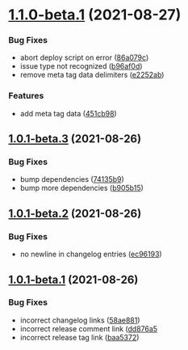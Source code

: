 # [1.1.0-beta.1](https://github.com/parse-community/parse-issue-bot/compare/1.0.1-beta.3...1.1.0-beta.1) (2021-08-27)


### Bug Fixes

* abort deploy script on error ([86a079c](https://github.com/parse-community/parse-issue-bot/commit/86a079c2aa5f6e3f13ff90b3c5d820d30fc5672f))
* issue type not recognized ([b96af0d](https://github.com/parse-community/parse-issue-bot/commit/b96af0d41a0aef4632131e3a04784aedc20fa185))
* remove meta tag data delimiters ([e2252ab](https://github.com/parse-community/parse-issue-bot/commit/e2252abdd72b8dd17bbb39bb8d51add370e0d7d9))

### Features

* add meta tag data ([451cb98](https://github.com/parse-community/parse-issue-bot/commit/451cb98361fea22fba80668ba8da8ef99b18885b))

## [1.0.1-beta.3](https://github.com/parse-community/parse-issue-bot/compare/1.0.1-beta.2...1.0.1-beta.3) (2021-08-26)


### Bug Fixes

* bump dependencies ([74135b9](https://github.com/parse-community/parse-issue-bot/commit/74135b9221fa0c2bc9485017ab15f9b3582f3e8b))
* bump more dependencies ([b905b15](https://github.com/parse-community/parse-issue-bot/commit/b905b15532f071eb6897f521f51c602ee31ee35b))

## [1.0.1-beta.2](https://github.com/parse-community/parse-issue-bot/compare/1.0.1-beta.1...1.0.1-beta.2) (2021-08-26)


### Bug Fixes

* no newline in changelog entries ([ec96193](https://github.com/parse-community/parse-issue-bot/commit/ec96193ce89a53ec291229011c418da3b7ce8f48))

## [1.0.1-beta.1](https://github.com/parse-community/parse-issue-bot/compare/1.0.0...1.0.1-beta.1) (2021-08-26)


### Bug Fixes

* incorrect changelog links ([58ae881](https://github.com/parse-community/parse-issue-bot/commit/58ae881e2c522d463c64816f1c359383390cd6ee))
* incorrect release comment link ([dd876a5](https://github.com/parse-community/parse-issue-bot/commit/dd876a5dd89fe2b9fcd542130752db9fa5425c8d)
* incorrect release tag link ([baa5372](https://github.com/parse-community/parse-issue-bot/commit/baa5372ef62febccba04ddfdd05029dcd7c2cbbe))
